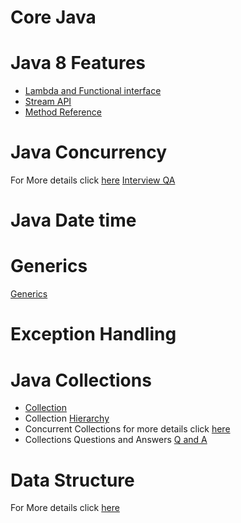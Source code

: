 
# Core Java
# Java 8 Features
- [Lambda and Functional interface](/Java8_Proj/LambdaAndFunctionalInterface.md)
- [Stream API](/Java8_Proj/streams.md)
- [Method Reference](/Java8_Proj/method_reference.md) 
# Java Concurrency
For More details click [here](/Java8_Proj/concurrency.md)
 [Interview QA](/Java8_Proj/concurrency_qa.md)
# Java Date time

# Generics
[Generics](/Java8_Proj/generics.md)

# Exception Handling

# Java Collections
- [Collection](/Java8_Proj/collections.md)
- Collection [Hierarchy](/Java8_Proj/collections_hierarchy.jpg)
- Concurrent Collections for more details click [here](/Java8_Proj/concurrent_collections.md) 
- Collections Questions and Answers [Q and A](/Java8_Proj/collections_QA.md) 

# Data Structure  
For More details click [here](/Java8_Proj/data_structure.md)

